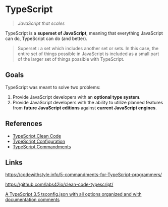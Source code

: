 # TypeScript

> _JavaScript that scales_

TypeScript is a **superset of JavaScript**, meaning that everything JavaScript can do, TypeScript can do (and better).

> Superset
> : a set which includes another set or sets. In this case, the entire set of things possible in JavaScript is included as a small part of the larger set of things possible with TypeScript.

## Goals

TypeScript was meant to solve two problems:

1. Provide JavaScript developers with an **optional type system**.
2. Provide JavaScript developers with the ability to utilize planned features from **future JavaScript editions** against **current JavaScript engines**.

## References

- [TypeScript Clean Code](typescript/CLEAN_CODE.md)
- [TypeScript Configuration](typescript/CONFIGURATION.md)
- [TypeScript Commandments](typescript/COMMANDMENTS.md)

## Links

<https://codewithstyle.info/5-commandments-for-TypeScript-programmers/>

<https://github.com/labs42io/clean-code-typescript/>

[A TypeScript 3.5 tsconfig.json with all options organized and with documentation comments](https://gist.github.com/ryanatkn/f1793abbe020e08b785cb56d4a712af1)
